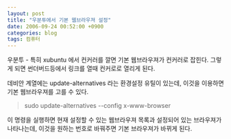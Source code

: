 ```yaml
---
layout: post
title: "우분투에서 기본 웹브라우져 설정"
date: 2006-09-24 00:52:00 +0900
categories: blog
tags: 컴퓨터
---
```


우분투 - 특히 xubuntu 에서 컨커러를 깔면 기본 웹브라우져가 컨커러로 잡힌다. 그렇게 되면 썬더버드등에서 링크를 열때 컨커로로 열리게 된다.

데비안 계열에는 update-alternatives 라는 환경설정 유틸이 있는데, 이것을 이용하면 기본 웹브라우져를 고를 수 있다.
> sudo update-alternatives --config x-www-browser

이 명령을 실행하면 현재 설정할 수 있는 웹브라우져 목록과 설정되어 있는 브라우져가 나타나는데, 이것을 원하는 번호로 바꿔주면 기본 브라우져가 바뀌게 된다.

